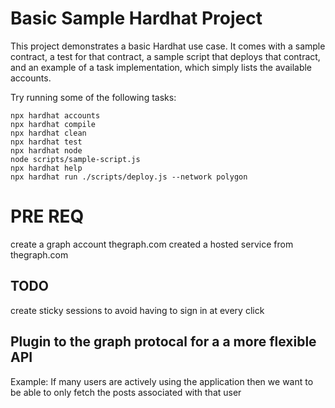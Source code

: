 # Basic Sample Hardhat Project

This project demonstrates a basic Hardhat use case. It comes with a sample contract, a test for that contract, a sample script that deploys that contract, and an example of a task implementation, which simply lists the available accounts.

Try running some of the following tasks:

```shell
npx hardhat accounts
npx hardhat compile
npx hardhat clean
npx hardhat test
npx hardhat node
node scripts/sample-script.js
npx hardhat help
npx hardhat run ./scripts/deploy.js --network polygon
```

# PRE REQ
create a graph account  thegraph.com
created a hosted service from thegraph.com
## TODO
create sticky sessions to avoid having to sign in at every click 
## Plugin to the graph protocal for a a more flexible API
Example: If many users are actively using the application then we want to be able to only fetch the posts associated with that user 

